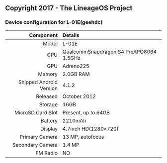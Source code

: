 ## Copyright 2017 - The LineageOS Project

### Device configuration for L-01E(geehdc)
<center>

Component   | Details
-------:|:-------------------------
Model   | L-01E
CPU     | QualcommSnapdragon S4 ProAPQ8064 1.5GHz
GPU     | Adreno225
Memory  | 2.0GB RAM
Shipped Android Version | 4.1.2
Released | October 2012
Storage | 16GB
MicroSD Card Slot | Present, up to 64GB
Battery | 2210mAh
Display | 4.7inch HD(1280×720)
Primary Camera  | 13 MP,  autofocus
Secondary Camera | 1.4 MP
FM Radio | NO



